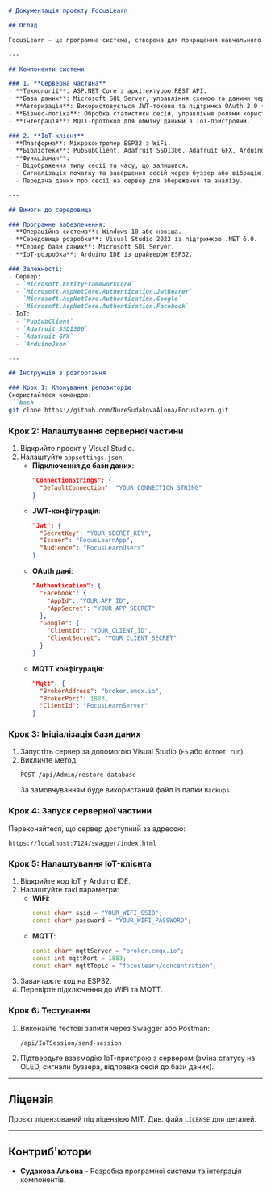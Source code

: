 ```markdown
# Документація проєкту FocusLearn

## Огляд

FocusLearn – це програмна система, створена для покращення навчального процесу шляхом інтеграції IoT-пристроїв, управління навчальними сесіями та реалізації серверної бізнес-логіки. Проєкт включає функціонал для управління користувачами, методиками концентрації та аналітикою сесій. IoT-пристрої підключаються до системи через MQTT для моніторингу та взаємодії в реальному часі.

---

## Компоненти системи

### 1. **Серверна частина**
- **Технології**: ASP.NET Core з архітектурою REST API.
- **База даних**: Microsoft SQL Server, управління схемою та даними через Entity Framework Core.
- **Авторизація**: Використовується JWT-токени та підтримка OAuth 2.0 (Google, Facebook).
- **Бізнес-логіка**: Обробка статистики сесій, управління ролями користувачів та оцінка ефективності методик концентрації.
- **Інтеграція**: MQTT-протокол для обміну даними з IoT-пристроями.

### 2. **IoT-клієнт**
- **Платформа**: Мікроконтролер ESP32 з WiFi.
- **Бібліотеки**: PubSubClient, Adafruit SSD1306, Adafruit GFX, ArduinoJson.
- **Функціонал**:
  - Відображення типу сесії та часу, що залишився.
  - Сигналізація початку та завершення сесій через буззер або вібрацію.
  - Передача даних про сесії на сервер для збереження та аналізу.

---

## Вимоги до середовища

### Програмне забезпечення:
- **Операційна система**: Windows 10 або новіша.
- **Середовище розробки**: Visual Studio 2022 із підтримкою .NET 6.0.
- **Сервер бази даних**: Microsoft SQL Server.
- **IoT-розробка**: Arduino IDE із драйвером ESP32.

### Залежності:
- Сервер:
  - `Microsoft.EntityFrameworkCore`
  - `Microsoft.AspNetCore.Authentication.JwtBearer`
  - `Microsoft.AspNetCore.Authentication.Google`
  - `Microsoft.AspNetCore.Authentication.Facebook`
- IoT:
  - `PubSubClient`
  - `Adafruit SSD1306`
  - `Adafruit GFX`
  - `ArduinoJson`

---

## Інструкція з розгортання

### Крок 1: Клонування репозиторію
Скористайтеся командою:
```bash
git clone https://github.com/NureSudakovaAlona/FocusLearn.git
```

### Крок 2: Налаштування серверної частини
1. Відкрийте проєкт у Visual Studio.
2. Налаштуйте `appsettings.json`:
    - **Підключення до бази даних**:
      ```json
      "ConnectionStrings": {
        "DefaultConnection": "YOUR_CONNECTION_STRING"
      }
      ```
    - **JWT-конфігурація**:
      ```json
      "Jwt": {
        "SecretKey": "YOUR_SECRET_KEY",
        "Issuer": "FocusLearnApp",
        "Audience": "FocusLearnUsers"
      }
      ```
    - **OAuth дані**:
      ```json
      "Authentication": {
        "Facebook": {
          "AppId": "YOUR_APP_ID",
          "AppSecret": "YOUR_APP_SECRET"
        },
        "Google": {
          "ClientId": "YOUR_CLIENT_ID",
          "ClientSecret": "YOUR_CLIENT_SECRET"
        }
      }
      ```
    - **MQTT конфігурація**:
      ```json
      "Mqtt": {
        "BrokerAddress": "broker.emqx.io",
        "BrokerPort": 1883,
        "ClientId": "FocusLearnServer"
      }
      ```

### Крок 3: Ініціалізація бази даних
1. Запустіть сервер за допомогою Visual Studio (`F5` або `dotnet run`).
2. Викличте метод:
   ```
   POST /api/Admin/restore-database
   ```
   За замовчуванням буде використаний файл із папки `Backups`.

### Крок 4: Запуск серверної частини
Переконайтеся, що сервер доступний за адресою:
```
https://localhost:7124/swagger/index.html
```

### Крок 5: Налаштування IoT-клієнта
1. Відкрийте код IoT у Arduino IDE.
2. Налаштуйте такі параметри:
    - **WiFi**:
      ```c++
      const char* ssid = "YOUR_WIFI_SSID";
      const char* password = "YOUR_WIFI_PASSWORD";
      ```
    - **MQTT**:
      ```c++
      const char* mqttServer = "broker.emqx.io";
      const int mqttPort = 1883;
      const char* mqttTopic = "focuslearn/concentration";
      ```
3. Завантажте код на ESP32.
4. Перевірте підключення до WiFi та MQTT.

### Крок 6: Тестування
1. Виконайте тестові запити через Swagger або Postman:
   ```
   /api/IoTSession/send-session
   ```
2. Підтвердьте взаємодію IoT-пристрою з сервером (зміна статусу на OLED, сигнали буззера, відправка сесій до бази даних).

---

## Ліцензія

Проєкт ліцензований під ліцензією MIT. Див. файл `LICENSE` для деталей.

---

## Контриб'ютори

- **Судакова Альона** - Розробка програмної системи та інтеграція компонентів.
```
